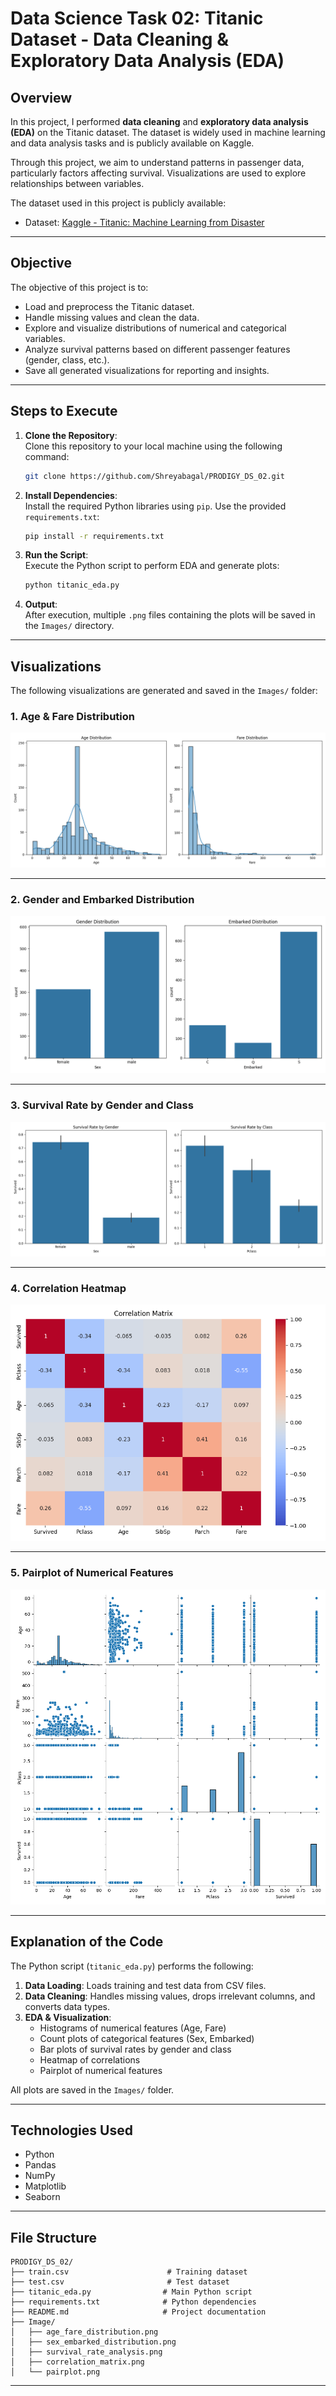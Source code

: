 
# Data Science Task 02: Titanic Dataset - Data Cleaning & Exploratory Data Analysis (EDA)

## Overview
In this project, I performed **data cleaning** and **exploratory data analysis (EDA)** on the Titanic dataset. The dataset is widely used in machine learning and data analysis tasks and is publicly available on Kaggle.

Through this project, we aim to understand patterns in passenger data, particularly factors affecting survival. Visualizations are used to explore relationships between variables.

The dataset used in this project is publicly available:

- Dataset: [Kaggle - Titanic: Machine Learning from Disaster](https://www.kaggle.com/c/titanic/data)

---

## Objective
The objective of this project is to:

- Load and preprocess the Titanic dataset.
- Handle missing values and clean the data.
- Explore and visualize distributions of numerical and categorical variables.
- Analyze survival patterns based on different passenger features (gender, class, etc.).
- Save all generated visualizations for reporting and insights.

---

## Steps to Execute

1. **Clone the Repository**:  
   Clone this repository to your local machine using the following command:
   ```bash
   git clone https://github.com/Shreyabagal/PRODIGY_DS_02.git
   ```

2. **Install Dependencies**:  
   Install the required Python libraries using `pip`. Use the provided `requirements.txt`:
   ```bash
   pip install -r requirements.txt
   ```

3. **Run the Script**:  
   Execute the Python script to perform EDA and generate plots:
   ```bash
   python titanic_eda.py
   ```

4. **Output**:  
   After execution, multiple `.png` files containing the plots will be saved in the `Images/` directory.

---

## Visualizations

The following visualizations are generated and saved in the `Images/` folder:

### 1. Age & Fare Distribution
![Age and Fare Distribution](Images/age_fare_distribution.png)

---

### 2. Gender and Embarked Distribution
![Sex and Embarked Distribution](Images/sex_embarked_distribution.png)

---

### 3. Survival Rate by Gender and Class
![Survival Rate Analysis](Images/survival_rate_analysis.png)

---

### 4. Correlation Heatmap
![Correlation Matrix](Images/correlation_matrix.png)

---

### 5. Pairplot of Numerical Features
![Pairplot](Images/pairplot.png)

---

## Explanation of the Code

The Python script (`titanic_eda.py`) performs the following:

1. **Data Loading**: Loads training and test data from CSV files.
2. **Data Cleaning**: Handles missing values, drops irrelevant columns, and converts data types.
3. **EDA & Visualization**:
   - Histograms of numerical features (Age, Fare)
   - Count plots of categorical features (Sex, Embarked)
   - Bar plots of survival rates by gender and class
   - Heatmap of correlations
   - Pairplot of numerical features

All plots are saved in the `Images/` folder.

---

## Technologies Used
- Python
- Pandas
- NumPy
- Matplotlib
- Seaborn

---

## File Structure

```
PRODIGY_DS_02/
├── train.csv                      # Training dataset
├── test.csv                       # Test dataset
├── titanic_eda.py                # Main Python script
├── requirements.txt              # Python dependencies
├── README.md                     # Project documentation
├── Image/
│   ├── age_fare_distribution.png
│   ├── sex_embarked_distribution.png
│   ├── survival_rate_analysis.png
│   ├── correlation_matrix.png
│   └── pairplot.png
```

---


